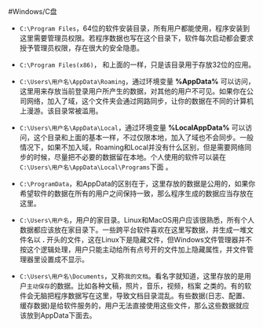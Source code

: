 #Windows/C盘



-   `C:\Program Files`，64位的软件安装目录，所有用户都能使用，程序安装到这里需要管理员权限。若程序数据也写在这个目录下，软件每次启动都会要求授予管理员权限，存在很大的安全隐患。

-   `C:\Program Files(x86)`， 和上面的一样，只是该目录用于存放32位的应用。

-   `C:\Users\用户名\AppData\Roaming`，通过环境变量 **%AppData%** 可以访问，这里用来存放当前登录用户所产生的数据，对其他的用户不可见。如果你在公司网络，加入了域，这个文件夹会通过网路同步，让你的数据在不同的计算机上漫游。该目录常被滥用。

-   `C:\Users\用户名\AppData\Local`，通过环境变量 **%LocalAppData%** 可以访问，这个目录和上面的基本一样，不过仅限本地，加入了域也不会同步。一般情况下，如果不加入域，Roaming和Local并没有什么区别，但是需要网络同步的时候，尽量把不必要的数据留在本地。个人使用的软件可以装在`C:\Users\用户名\AppData\Local\Programs`下面 。

-   `C:\ProgramData`，和AppData的区别在于，这里存放的数据是公用的，如果你希望软件的数据在所有的用户之间保持一致，那么程序生成的数据应当存放在这里。

-   `C:\Users\用户名`，用户的家目录。Linux和MacOS用户应该很熟悉，所有个人数据都应该放在家目录下。一些跨平台软件喜欢在这里写数据，并生成一堆文件名以 **.** 开头的文件，这在Linux下是隐藏文件，但Windows文件管理器并不按这个逻辑处理，用户只能主动给所有点号开的文件加上隐藏属性，并文件管理器里设置成不显示。

-   `C:\Users\用户名\Documents`，又称`我的文档`。看名字就知道，这里存放的是用户`主动保存`的数据。比如各种文稿，照片，音乐，视频，档案 之类的。有的软件会无脑把程序数据写在这里，导致文档目录混乱。有些数据(日志、配置、缓存数据)是给软件服务的，用户无法直接使用这些文件，那么这些数据就应该放到AppData下面去。
